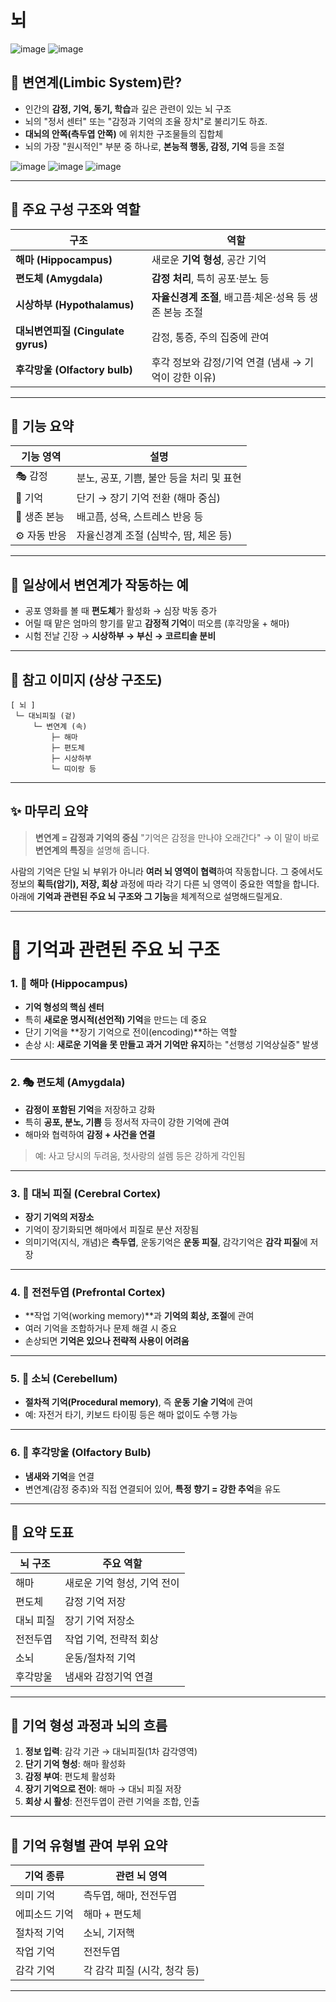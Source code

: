 # 뇌
![image](https://github.com/user-attachments/assets/c0a54cd9-a9a5-4caf-a455-26feecc1d772)
![image](https://github.com/user-attachments/assets/20d90f59-0c2b-4e27-9dcc-8b9b3f572b34)


## 🧠 변연계(Limbic System)란?

* 인간의 **감정, 기억, 동기, 학습**과 깊은 관련이 있는 뇌 구조
* 뇌의 "정서 센터" 또는 "감정과 기억의 조율 장치"로 불리기도 하죠.
* **대뇌의 안쪽(측두엽 안쪽)** 에 위치한 구조물들의 집합체
* 뇌의 가장 "원시적인" 부분 중 하나로, **본능적 행동, 감정, 기억** 등을 조절

![image](https://github.com/user-attachments/assets/a8819353-6057-427f-821f-65e0e14accac)
![image](https://github.com/user-attachments/assets/4e857090-7bae-41a7-86bc-be82b450e5c0)
![image](https://github.com/user-attachments/assets/beca578e-5265-499d-bc36-00a891cd377b)

---

## 🔬 주요 구성 구조와 역할

| 구조                           | 역할                                 |
| ---------------------------- | ---------------------------------- |
| **해마 (Hippocampus)**         | 새로운 **기억 형성**, 공간 기억               |
| **편도체 (Amygdala)**           | **감정 처리**, 특히 공포·분노 등              |
| **시상하부 (Hypothalamus)**      | **자율신경계 조절**, 배고픔·체온·성욕 등 생존 본능 조절 |
| **대뇌변연피질 (Cingulate gyrus)** | 감정, 통증, 주의 집중에 관여                  |
| **후각망울 (Olfactory bulb)**    | 후각 정보와 감정/기억 연결 (냄새 → 기억이 강한 이유)   |

---

## 🧪 기능 요약

| 기능 영역    | 설명                        |
| -------- | ------------------------- |
| 🎭 감정    | 분노, 공포, 기쁨, 불안 등을 처리 및 표현 |
| 🧠 기억    | 단기 → 장기 기억 전환 (해마 중심)     |
| 🧬 생존 본능 | 배고픔, 성욕, 스트레스 반응 등        |
| ⚙️ 자동 반응 | 자율신경계 조절 (심박수, 땀, 체온 등)   |

---

## 📌 일상에서 변연계가 작동하는 예

* 공포 영화를 볼 때 **편도체**가 활성화 → 심장 박동 증가
* 어릴 때 맡은 엄마의 향기를 맡고 **감정적 기억**이 떠오름 (후각망울 + 해마)
* 시험 전날 긴장 → **시상하부 → 부신 → 코르티솔 분비**

---

## 🧠 참고 이미지 (상상 구조도)

```
[ 뇌 ]
 └─ 대뇌피질 (겉)
     └─ 변연계 (속)
         ├─ 해마
         ├─ 편도체
         ├─ 시상하부
         └─ 띠이랑 등
```

---

## ✨ 마무리 요약

> **변연계 = 감정과 기억의 중심**
> "기억은 감정을 만나야 오래간다" → 이 말이 바로 **변연계의 특징**을 설명해 줍니다.

사람의 기억은 단일 뇌 부위가 아니라 **여러 뇌 영역이 협력**하여 작동합니다. 그 중에서도 정보의 **획득(암기), 저장, 회상** 과정에 따라 각기 다른 뇌 영역이 중요한 역할을 합니다. 아래에 **기억과 관련된 주요 뇌 구조와 그 기능**을 체계적으로 설명해드릴게요.

---

# 🧠 기억과 관련된 주요 뇌 구조

### 1. 🧩 **해마 (Hippocampus)**

* **기억 형성의 핵심 센터**
* 특히 **새로운 명시적(선언적) 기억**을 만드는 데 중요
* 단기 기억을 \*\*장기 기억으로 전이(encoding)\*\*하는 역할
* 손상 시: **새로운 기억을 못 만들고 과거 기억만 유지**하는 "선행성 기억상실증" 발생

---

### 2. 🎭 **편도체 (Amygdala)**

* **감정이 포함된 기억**을 저장하고 강화
* 특히 **공포, 분노, 기쁨** 등 정서적 자극이 강한 기억에 관여
* 해마와 협력하여 **감정 + 사건을 연결**

> 예: 사고 당시의 두려움, 첫사랑의 설렘 등은 강하게 각인됨

---

### 3. 🧠 **대뇌 피질 (Cerebral Cortex)**

* **장기 기억의 저장소**
* 기억이 장기화되면 해마에서 피질로 분산 저장됨
* 의미기억(지식, 개념)은 **측두엽**, 운동기억은 **운동 피질**, 감각기억은 **감각 피질**에 저장

---

### 4. 🧬 **전전두엽 (Prefrontal Cortex)**

* \*\*작업 기억(working memory)\*\*과 **기억의 회상, 조절**에 관여
* 여러 기억을 조합하거나 문제 해결 시 중요
* 손상되면 **기억은 있으나 전략적 사용이 어려움**

---

### 5. 🧠 **소뇌 (Cerebellum)**

* **절차적 기억(Procedural memory)**, 즉 **운동 기술 기억**에 관여
* 예: 자전거 타기, 키보드 타이핑 등은 해마 없이도 수행 가능

---

### 6. 👃 **후각망울 (Olfactory Bulb)**

* **냄새와 기억**을 연결
* 변연계(감정 중추)와 직접 연결되어 있어, **특정 향기 = 강한 추억**을 유도

---

## 🧠 요약 도표

| 뇌 구조  | 주요 역할            |
| ----- | ---------------- |
| 해마    | 새로운 기억 형성, 기억 전이 |
| 편도체   | 감정 기억 저장         |
| 대뇌 피질 | 장기 기억 저장소        |
| 전전두엽  | 작업 기억, 전략적 회상    |
| 소뇌    | 운동/절차적 기억        |
| 후각망울  | 냄새와 감정기억 연결      |

---

## 🧠 기억 형성 과정과 뇌의 흐름

1. **정보 입력**: 감각 기관 → 대뇌피질(1차 감각영역)
2. **단기 기억 형성**: 해마 활성화
3. **감정 부여**: 편도체 활성화
4. **장기 기억으로 전이**: 해마 → 대뇌 피질 저장
5. **회상 시 활성**: 전전두엽이 관련 기억을 조합, 인출

---

## 🔁 기억 유형별 관여 부위 요약

| 기억 종류   | 관련 뇌 영역            |
| ------- | ------------------ |
| 의미 기억   | 측두엽, 해마, 전전두엽      |
| 에피소드 기억 | 해마 + 편도체           |
| 절차적 기억  | 소뇌, 기저핵            |
| 작업 기억   | 전전두엽               |
| 감각 기억   | 각 감각 피질 (시각, 청각 등) |

---
